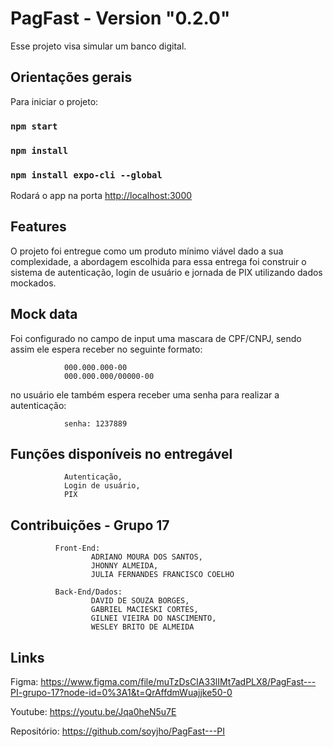 # PagFast - Version "0.2.0"

Esse projeto visa simular um banco digital.

## Orientações gerais 

Para iniciar o projeto:

### `npm start`
### `npm install`
### `npm install expo-cli --global`

Rodará o app na porta  [http://localhost:3000](http://localhost:3000)

## Features

O projeto foi entregue como um produto mínimo viável dado a sua complexidade, a abordagem escolhida para essa entrega foi construir o sistema de autenticação, login de usuário e jornada de PIX utilizando dados mockados.


## Mock data

Foi configurado no campo de input uma mascara de CPF/CNPJ, 
sendo assim ele espera receber no seguinte formato: 

                000.000.000-00
                000.000.000/00000-00
                
 no usuário ele também espera receber uma senha para realizar a autenticação: 
 
                senha: 1237889
                
## Funções disponíveis no entregável

                Autenticação,
                Login de usuário,
                PIX
         

## Contribuições - Grupo 17

              Front-End:
                      ADRIANO MOURA DOS SANTOS,
                      JHONNY ALMEIDA,
                      JULIA FERNANDES FRANCISCO COELHO
        
              Back-End/Dados:
                      DAVID DE SOUZA BORGES,
                      GABRIEL MACIESKI CORTES,
                      GILNEI VIEIRA DO NASCIMENTO,
                      WESLEY BRITO DE ALMEIDA
 
 
## Links

Figma: https://www.figma.com/file/muTzDsCIA33lIMt7adPLX8/PagFast---PI-grupo-17?node-id=0%3A1&t=QrAffdmWuajjke50-0

Youtube: https://youtu.be/Jqa0heN5u7E

Repositório: https://github.com/soyjho/PagFast---PI


